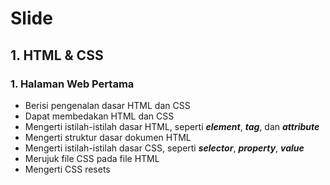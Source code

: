 # Slide

## 1. HTML & CSS

### 1. Halaman Web Pertama

* Berisi pengenalan dasar HTML dan CSS
* Dapat membedakan HTML dan CSS
* Mengerti istilah-istilah dasar HTML, seperti ___element___, ___tag___, dan ___attribute___
* Mengerti struktur dasar dokumen HTML
* Mengerti istilah-istilah dasar CSS, seperti ___selector___, ___property___, ___value___
* Merujuk file CSS pada file HTML
* Mengerti CSS resets